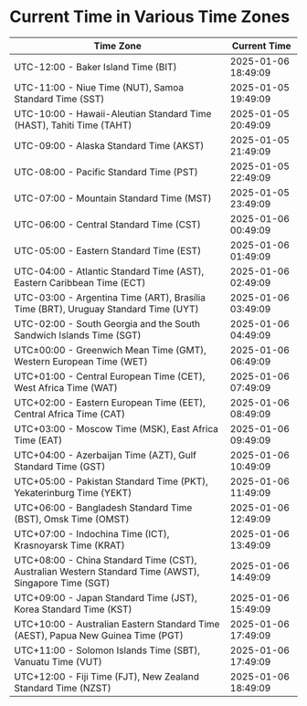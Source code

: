 # Current Time in Various Time Zones

| Time Zone | Current Time |
|-----------|--------------|
| UTC-12:00 - Baker Island Time (BIT) | 2025-01-06 18:49:09 |
| UTC-11:00 - Niue Time (NUT), Samoa Standard Time (SST) | 2025-01-05 19:49:09 |
| UTC-10:00 - Hawaii-Aleutian Standard Time (HAST), Tahiti Time (TAHT) | 2025-01-05 20:49:09 |
| UTC-09:00 - Alaska Standard Time (AKST) | 2025-01-05 21:49:09 |
| UTC-08:00 - Pacific Standard Time (PST) | 2025-01-05 22:49:09 |
| UTC-07:00 - Mountain Standard Time (MST) | 2025-01-05 23:49:09 |
| UTC-06:00 - Central Standard Time (CST) | 2025-01-06 00:49:09 |
| UTC-05:00 - Eastern Standard Time (EST) | 2025-01-06 01:49:09 |
| UTC-04:00 - Atlantic Standard Time (AST), Eastern Caribbean Time (ECT) | 2025-01-06 02:49:09 |
| UTC-03:00 - Argentina Time (ART), Brasília Time (BRT), Uruguay Standard Time (UYT) | 2025-01-06 03:49:09 |
| UTC-02:00 - South Georgia and the South Sandwich Islands Time (SGT) | 2025-01-06 04:49:09 |
| UTC±00:00 - Greenwich Mean Time (GMT), Western European Time (WET) | 2025-01-06 06:49:09 |
| UTC+01:00 - Central European Time (CET), West Africa Time (WAT) | 2025-01-06 07:49:09 |
| UTC+02:00 - Eastern European Time (EET), Central Africa Time (CAT) | 2025-01-06 08:49:09 |
| UTC+03:00 - Moscow Time (MSK), East Africa Time (EAT) | 2025-01-06 09:49:09 |
| UTC+04:00 - Azerbaijan Time (AZT), Gulf Standard Time (GST) | 2025-01-06 10:49:09 |
| UTC+05:00 - Pakistan Standard Time (PKT), Yekaterinburg Time (YEKT) | 2025-01-06 11:49:09 |
| UTC+06:00 - Bangladesh Standard Time (BST), Omsk Time (OMST) | 2025-01-06 12:49:09 |
| UTC+07:00 - Indochina Time (ICT), Krasnoyarsk Time (KRAT) | 2025-01-06 13:49:09 |
| UTC+08:00 - China Standard Time (CST), Australian Western Standard Time (AWST), Singapore Time (SGT) | 2025-01-06 14:49:09 |
| UTC+09:00 - Japan Standard Time (JST), Korea Standard Time (KST) | 2025-01-06 15:49:09 |
| UTC+10:00 - Australian Eastern Standard Time (AEST), Papua New Guinea Time (PGT) | 2025-01-06 17:49:09 |
| UTC+11:00 - Solomon Islands Time (SBT), Vanuatu Time (VUT) | 2025-01-06 17:49:09 |
| UTC+12:00 - Fiji Time (FJT), New Zealand Standard Time (NZST) | 2025-01-06 18:49:09 |
